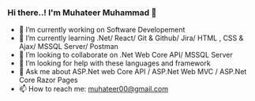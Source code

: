 ### Hi there..! I'm Muhateer Muhammad 👋

- 🔭 I’m currently working on Software Developement
- 🌱 I’m currently learning .Net/ React/ Git & Github/ Jira/ HTML , CSS & Ajax/ MSSQL Server/ Postman 
- 👯 I’m looking to collaborate on .Net Web Core API/ MSSQL Server
- 🤔 I’m looking for help with these languages and framework
- 💬 Ask me about ASP.Net web Core API / ASP.Net Web MVC / ASP.Net Core Razor Pages
- 📫 How to reach me: muhateer00@gmail.com


<!--
- 😄 Pronouns: ...
- ⚡ Fun fact: ...
-->
